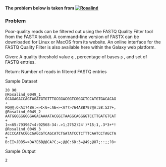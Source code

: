
#### The problem below is taken from [![Rosalind](http://rosalind.info/static/img/logo.png?v=1526042457 "Rosalind")](http://rosalind.info/problems/list-view/)

### Problem

Poor-quality reads can be filtered out using the FASTQ Quality Filter tool from the FASTX toolkit. A command-line version of FASTX can be downloaded for Linux or MacOS from its website. An online interface for the FASTQ Quality Filter is also available here within the Galaxy web platform.

Given: A quality threshold value `q` , percentage of bases `p` , and set of FASTQ entries.

Return: Number of reads in filtered FASTQ entries 

Sample Dataset

```
20 90
@Rosalind_0049_1
GCAGAGACCAGTAGATGTGTTTGCGGACGGTCGGGCTCCATGTGACACAG
+
FD@@;C<AI?4BA:=>C<G=:AE=><A??>764A8B797@A:58:527+,
@Rosalind_0049_2
AATGGGGGGGGGAGACAAAATACGGCTAAGGCAGGGGTCCTTGATGTCAT
+
1<<65:793967<4:92568-34:.>1;2752)24')*15;1,.3*3+*!
@Rosalind_0049_3
ACCCCATACGGCGAGCGTCAGCATCTGATATCCTCTTTCAATCCTAGCTA
+
B:EI>JDB5=>DA?E6B@@CA?C;=;@@C:6D:3=@49;@87;::;;?8+
```
Sample Output

```
2
```

